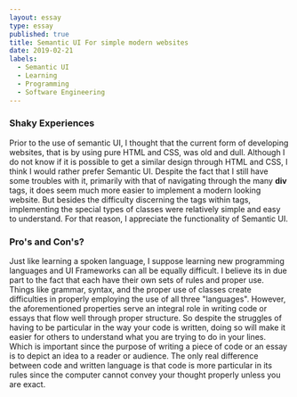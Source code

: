 ```yaml
---
layout: essay
type: essay
published: true
title: Semantic UI For simple modern websites
date: 2019-02-21
labels:
  - Semantic UI
  - Learning
  - Programming
  - Software Engineering
---
```


### Shaky Experiences
Prior to the use of semantic UI, I thought that the current form of developing websites, that is by using pure HTML and CSS, was old and dull. Although I do not know if it is possible to get a similar design through HTML and CSS, I think I would rather prefer Semantic UI. Despite the fact that I still have some troubles with it, primarily with that of navigating through the many **div** tags, it does seem much more easier to implement a modern looking website. But besides the difficulty discerning the tags within tags, implementing the special types of classes were relatively simple and easy to understand. For that reason, I appreciate the functionality of Semantic UI.

### Pro's and Con's?
Just like learning a spoken language, I suppose learning new programming languages and UI Frameworks can all be equally difficult. I believe its in due part to the fact that each have their own sets of rules and proper use. Things like grammar, syntax, and the proper use  of classes create difficulties in properly employing the use of all three "languages". However, the aforementioned properties serve an integral role in writing code or essays that flow well through proper structure. So despite the struggles of having to be particular in the way your code is written, doing so will make it easier for others to understand what you are trying to do in your lines. Which is important since the purpose of writing a piece of code or an essay is to depict an idea to a reader or audience. The only real difference between code and written language is that code is more particular in its rules since the computer cannot convey your thought properly unless you are exact.
